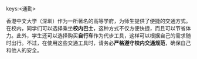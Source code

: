 keys:<通勤>


香港中文大学（深圳）作为一所著名的高等学府，为师生提供了便捷的交通方式。在校内，同学们可以选择乘坐**校内巴士**，这种方式不仅方便快捷，而且可以节省体力。此外，学生还可以选择购买**自行车**作为代步工具，这样可以根据自己的需求随时出行。不过，在使用这些交通工具时，请务必**严格遵守校内交通规范**，确保自己和他人的安全。